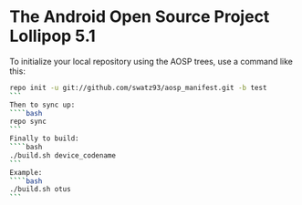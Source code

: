 The Android Open Source Project Lollipop 5.1
===========

To initialize your local repository using the AOSP trees, use a command like this:
````bash
repo init -u git://github.com/swatz93/aosp_manifest.git -b test
```
Then to sync up:
````bash
repo sync
```
Finally to build:
````bash
./build.sh device_codename
```
Example:
````bash
./build.sh otus
```
